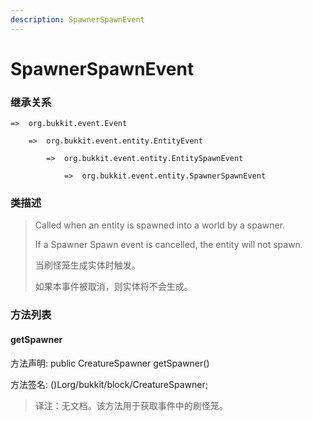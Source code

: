 ```yaml
---
description: SpawnerSpawnEvent
---
```


# SpawnerSpawnEvent

### 继承关系

    =>  org.bukkit.event.Event

        =>  org.bukkit.event.entity.EntityEvent

            =>  org.bukkit.event.entity.EntitySpawnEvent

                =>  org.bukkit.event.entity.SpawnerSpawnEvent

### 类描述

> Called when an entity is spawned into a world by a spawner.
>
> If a Spawner Spawn event is cancelled, the entity will not spawn.
>
> 当刷怪笼生成实体时触发。
>
> 如果本事件被取消，则实体将不会生成。

### 方法列表

#### getSpawner

方法声明: public CreatureSpawner getSpawner()

方法签名: ()Lorg/bukkit/block/CreatureSpawner;

> 译注：无文档。该方法用于获取事件中的刷怪笼。